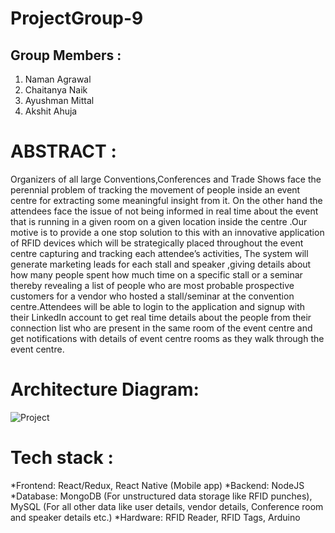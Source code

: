 # ProjectGroup-9
## Group Members :
1. Naman Agrawal
2. Chaitanya Naik
3. Ayushman Mittal
4. Akshit Ahuja

# ABSTRACT : 

Organizers of all large Conventions,Conferences and Trade Shows face the perennial problem of tracking the movement of people inside an event centre for extracting some meaningful insight from it. On the other hand the attendees face the issue of not being informed in real time about the event that is running in a given room on a given location inside the centre .Our motive is to provide a one stop solution to this with an innovative application of RFID devices which will be strategically placed throughout the event centre capturing and tracking each attendee’s activities, The system will generate marketing leads for each stall and speaker ,giving details about how many people spent how much time on a specific stall or a seminar thereby revealing a list of people who are most probable prospective customers for a vendor who hosted a stall/seminar at the convention centre.Attendees will be able to login to the application and signup with their LinkedIn account to get real time details about the people from their connection list who are present in the same room of the event centre and get notifications with details of event centre rooms as they walk through the event centre.

# Architecture Diagram:

![Project](https://user-images.githubusercontent.com/44868546/66625784-93e90380-ebaa-11e9-9733-1dae0b8a44a2.jpg)

# Tech stack : 

*Frontend: React/Redux, React Native (Mobile app)
*Backend: NodeJS
*Database: MongoDB (For unstructured data storage like RFID punches), MySQL (For all other data like user details, vendor details, Conference room and speaker details etc.)
*Hardware: RFID Reader, RFID Tags, Arduino


